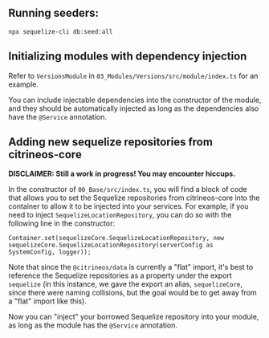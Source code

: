 ## Running seeders:
```
npx sequelize-cli db:seed:all
```

## Initializing modules with dependency injection

Refer to `VersionsModule` in `03_Modules/Versions/src/module/index.ts` for an example.

You can include injectable dependencies into the constructor of the module, and they should be 
automatically injected as long as the dependencies also have the `@Service` annotation.

## Adding new sequelize repositories from citrineos-core

**DISCLAIMER: Still a work in progress! You may encounter hiccups.**

In the constructor of `00_Base/src/index.ts`, you will find a block of code that allows you to set the Sequelize repositories
from citrineos-core into the container to allow it to be injected into your services. For example, if you need to inject 
`SequelizeLocationRepository`, you can do so with the following line in the constructor:

```
Container.set(sequelizeCore.SequelizeLocationRepository, new sequelizeCore.SequelizeLocationRepository(serverConfig as SystemConfig, logger));
```

Note that since the `@citrineos/data` is currently a "flat" import, it's best to reference the Sequelize repositories
as a property under the export `sequelize` (in this instance, we gave the export an alias, `sequelizeCore`, since there 
were naming collisions, but the goal would be to get away from a "flat" import like this).

Now you can "inject" your borrowed Sequelize repository into your module, as long as the module
has the `@Service` annotation.


